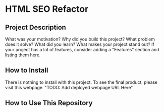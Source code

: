 # HTML SEO Refactor
## Project Description
What was your motivation?
Why did you build this project?
What problem does it solve?
What did you learn?
What makes your project stand out?
If your project has a lot of features, consider adding a "Features" section and listing them here.

## How to Install
There is nothing to install with this project. To see the final product, please visit this webpage: "TODO: Add deployed webpage URL Here"

## How to Use This Repository

